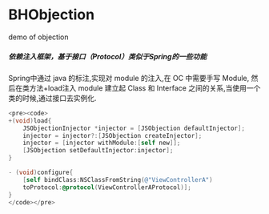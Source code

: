 <link rel="stylesheet" href="http://yandex.st/highlightjs/6.1/styles/default.min.css">
<script src="http://yandex.st/highlightjs/6.1/highlight.min.js"></script>
<script>
hljs.tabReplace = ' ';
hljs.initHighlightingOnLoad();
</script>

# BHObjection
demo of objection

##### 依赖注入框架，基于接口（_Protocol_）类似于Spring的一些功能
Spring中通过 java 的标注,实现对 module 的注入,在 OC 中需要手写 Module, 然后在类方法+load注入 module 建立起 Class 和 Interface 之间的关系,当使用一个类的时候,通过接口去实例化.


```objective-c
<pre><code>
+(void)load{
    JSObjectionInjector *injector = [JSObjection defaultInjector];
    injector = injector?:[JSObjection createInjector];
    injector = [injector withModule:[self new]];
    [JSObjection setDefaultInjector:injector];
}

- (void)configure{
    [self bindClass:NSClassFromString(@"ViewControllerA") 
    toProtocol:@protocol(ViewControllerAProtocol)];
}
</code></pre>
```
